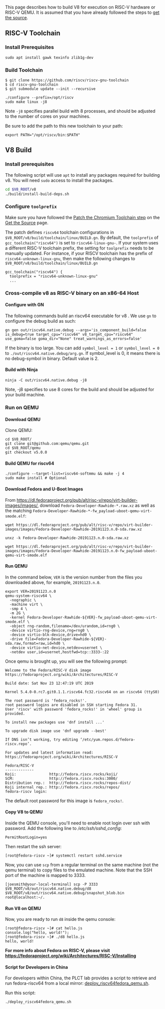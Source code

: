 This page describes how to build V8 for execution on RISC-V hardware or RISC-V QEMU.  It is assumed that you have already followed the steps to [get the source](get-the-source).

## RISC-V Toolchain
### Install Prerequisites
```
sudo apt install gawk texinfo zlib1g-dev
```

### Build Toolchain
```
$ git clone https://github.com/riscv/riscv-gnu-toolchain
$ cd riscv-gnu-toolchain
$ git submodule update --init --recursive

./configure --prefix=/opt/riscv
sudo make linux -j8
```
Note `-j8` specifies parallel build with 8 processes, and should be adjusted to the number of cores on your machines. 

Be sure to add the path to this new toolchain to your path:

```
export PATH="/opt/riscv/bin:$PATH"
```

## V8 Build

### Install prerequisites

The following script will use `apt` to install any packages required for building v8. You will need `sudo` access to install the packages.

```bash
cd $V8_ROOT/v8
./build/install-build-deps.sh
```

### Configure `toolprefix`

Make sure you have followed the [Patch the Chromium Toolchain step](https://github.com/v8-riscv/v8/wiki/get-the-source#patch-the-chromium-build-toolchain) on the [Get the Source](https://github.com/v8-riscv/v8/wiki/get-the-source) page.

The patch defines  `riscv64` toolchain configurations in `$V8_ROOT/v8/build/toolchain/linux/BUILD.gn`. By default, the `toolprefix`  of `gcc_toolchain("riscv64")` is set to `riscv64-linux-gnu-`. If your system uses a different RISC-V toolchain prefix, the setting for `toolprefix` needs to be manually updated. For instance, if your RISCV toolchain has the prefix of `riscv64-unknown-linux-gnu`, then make the following changes to `$V8_ROOT/v8/build/toolchain/linux/BUILD.gn`
```
gcc_toolchain("riscv64") {
  toolprefix = "riscv64-unknown-linux-gnu"
  ...
```

### Cross-compile v8 as RISC-V binary on an x86-64 Host

#### Configure with GN

The following commands build an riscv64 executable for v8 . We use `gn` to configure the debug build as such:

```
gn gen out/riscv64.native.debug --args='is_component_build=false is_debug=true target_cpu="riscv64" v8_target_cpu="riscv64" use_goma=false goma_dir="None" treat_warnings_as_errors=false'
```

If the binary is too large. You can add `symbol_level = 1` or `symbol_level = 0` to `./out/riscv64.native.debug/arg.gn`. If symbol_level is 0, it means there is no debug-symbol in binary. Default value is 2.


#### Build with Ninja
```
ninja -C out/riscv64.native.debug -j8
```

Note, -j8 specifies to use 8 cores for the build and should be adjusted for your build machine.

### Run on QEMU

#### Download QEMU

Clone QEMU:
```
cd $V8_ROOT/
git clone git@github.com:qemu/qemu.git
cd $V8_ROOT/qemu
git checkout v5.0.0
```

#### Build QEMU for riscv64

```
./configure --target-list=riscv64-softmmu && make -j 4
sudo make install # Optional
```

#### Download Fedora and U-Boot Images

From https://dl.fedoraproject.org/pub/alt/risc-v/repo/virt-builder-images/images/, download `Fedora-Developer-Rawhide-*.raw.xz` as well as the matching `Fedora-Developer-Rawhide-*-fw_payload-uboot-qemu-virt-smode.elf`:

```
wget https://dl.fedoraproject.org/pub/alt/risc-v/repo/virt-builder-images/images/Fedora-Developer-Rawhide-20191123.n.0-sda.raw.xz

unxz -k Fedora-Developer-Rawhide-20191123.n.0-sda.raw.xz

wget https://dl.fedoraproject.org/pub/alt/risc-v/repo/virt-builder-images/images/Fedora-Developer-Rawhide-20191123.n.0-fw_payload-uboot-qemu-virt-smode.elf
```

#### Run QEMU

In the command below, `VER` is the version number from the files you downloaded above, for example, `20191123.n.0`.

```
export VER=20191123.n.0
qemu-system-riscv64 \
  -nographic \
  -machine virt \
  -smp 4 \
  -m 2G \
  -kernel Fedora-Developer-Rawhide-${VER}-fw_payload-uboot-qemu-virt-smode.elf \
  -object rng-random,filename=/dev/urandom,id=rng0 \
  -device virtio-rng-device,rng=rng0 \
  -device virtio-blk-device,drive=hd0 \
  -drive file=Fedora-Developer-Rawhide-${VER}-sda.raw,format=raw,id=hd0 \
  -device virtio-net-device,netdev=usernet \
  -netdev user,id=usernet,hostfwd=tcp::3333-:22
```

Once qemu is brought up, you will see the following prompt:
```
Welcome to the Fedora/RISC-V disk image
https://fedoraproject.org/wiki/Architectures/RISC-V

Build date: Sat Nov 23 12:47:19 UTC 2019

Kernel 5.4.0-0.rc7.git0.1.1.riscv64.fc32.riscv64 on an riscv64 (ttyS0)

The root password is 'fedora_rocks!'.
root password logins are disabled in SSH starting Fedora 31.
User 'riscv' with password 'fedora_rocks!' in 'wheel' group is provided.

To install new packages use 'dnf install ...'

To upgrade disk image use 'dnf upgrade --best'

If DNS isn’t working, try editing ‘/etc/yum.repos.d/fedora-riscv.repo’.

For updates and latest information read:
https://fedoraproject.org/wiki/Architectures/RISC-V

Fedora/RISC-V
-------------
Koji:               http://fedora.riscv.rocks/koji/
SCM:                http://fedora.riscv.rocks:3000/
Distribution rep.:  http://fedora.riscv.rocks/repos-dist/
Koji internal rep.: http://fedora.riscv.rocks/repos/
fedora-riscv login: 
```

The default root password for this image is `fedora_rocks!`.

#### Copy V8 to QEMU

Inside the QEMU console, you'll need to enable root login over ssh with password. Add the following line to _/etc/ssh/sshd_config_:

```
PermitRootLogin=yes
```

Then restart the ssh server:

```
[root@fedora-riscv ~]# systemctl restart sshd.service
```

Now, you can use `scp` from a regular terminal on the same machine (not the qemu terminal) to copy files to the emulated machine. Note that the SSH port of the machine is mapped to 3333.

```
[joesmith@your-local-terminal] scp -P 3333 $V8_ROOT/v8/out/riscv64.native.debug/d8 $V8_ROOT/v8/out/riscv64.native.debug/snapshot_blob.bin root@localhost:~/.
```

#### Run V8 on QEMU

Now, you are ready to run `d8` inside the qemu console:

```
[root@fedora-riscv ~]# cat hello.js
console.log("hello, world!");
[root@fedora-riscv ~]# ./d8 hello.js
hello, world!
```

**For more info about Fedora on RISC-V, please visit https://fedoraproject.org/wiki/Architectures/RISC-V/Installing**

#### Script for Developers in China

For developers within China, the PLCT lab provides a script to retrieve and run fedora-riscv64 from a local mirror: [deploy_riscv64fedora_qemu.sh](https://github.com/isrc-cas/PLCT-Toolbox/blob/master/deploy_riscv64fedora_qemu.sh).

Run this script:
```
./deploy_riscv64fedora_qemu.sh
```
